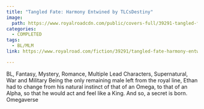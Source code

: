 ```yaml
---
title: "Tangled Fate: Harmony Entwined by TLCsDestiny"
image:
  path: https://www.royalroadcdn.com/public/covers-full/39291-tangled-fate-harmony-entwined-Completed.jpg
categories:
  - COMPLETED
tags:
  - BL/MLM
link: https://www.royalroad.com/fiction/39291/tangled-fate-harmony-entwined-Completed

---
```

BL, Fantasy, Mystery, Romance, Multiple Lead Characters, Supernatural, War and Military Being the only remaining male left from the royal line, Ethan had to change from his natural instinct of that of an Omega, to that of an Alpha, so that he would act and feel like a King. And so, a secret is born. Omegaverse

